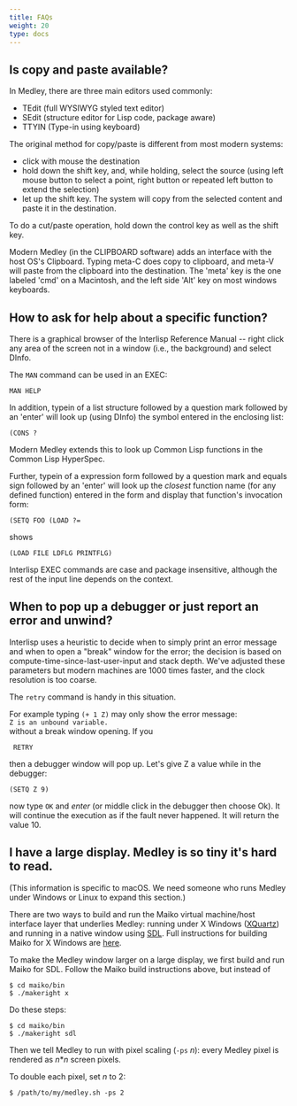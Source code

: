 ```yaml
---
title: FAQs
weight: 20
type: docs
---
```


## Is copy and paste available?

In Medley, there are three main editors used commonly:

* TEdit (full WYSIWYG styled text editor)
* SEdit (structure editor for Lisp code, package aware)
* TTYIN (Type-in using keyboard)

The original method for copy/paste is different from most modern systems:
* click with mouse the destination
* hold down the shift key, and, while holding, select the source (using left mouse button to select a point, right button or repeated left button to extend the selection)
* let up the shift key. The system will copy from the selected content and paste it in the destination.

To do a cut/paste operation, hold down the control key as well as the shift key.

Modern Medley (in the CLIPBOARD software) adds an interface with the host OS's Clipboard.  Typing meta-C does copy to clipboard, and meta-V will paste from the clipboard into the destination. The 'meta' key is the one labeled 'cmd' on a Macintosh, and the left side 'Alt' key on most windows keyboards.

## How to ask for help about a specific function?

There is a graphical browser of the Interlisp Reference Manual -- right click any area of the screen not in a window (i.e., the background) and select DInfo.

The `MAN` command can be used in an EXEC:
```
MAN HELP
```
In addition, typein of a list structure followed by a question mark followed by an 'enter' will look up (using DInfo) the symbol entered in the enclosing list:
```
(CONS ?
```
Modern Medley extends this to look up Common Lisp functions in the Common Lisp HyperSpec. 

Further, typein of a expression form followed by a question mark and equals sign followed by an 'enter' will look up the _closest_ function name (for any defined function) entered in the form and display that function's invocation form:
```
(SETQ FOO (LOAD ?=
```
shows
```
(LOAD FILE LDFLG PRINTFLG)
```
Interlisp EXEC commands are case and package insensitive, although the rest of the input line depends on the context.

## When to pop up a debugger or just report an error and unwind?

Interlisp uses a heuristic to decide when to simply print an error message and when to open a "break" window for the error; the decision is based on compute-time-since-last-user-input and stack depth. We've adjusted these parameters but modern machines are 1000 times faster, and the clock resolution is too coarse.

The `retry` command is handy in this situation.

For example typing `(+ 1 Z)` may only show the error message:  
`Z is an unbound variable.`  
without a break window opening. If you 
```
 RETRY
```
then a debugger window will pop up. Let's give Z a value while in the debugger:
```
(SETQ Z 9)
```
now type `OK` and _enter_ (or middle click in the debugger then choose Ok). It will continue the execution as if the fault never happened. It will return the value 10.

## I have a large display.  Medley is so tiny it's hard to read.

(This information is specific to macOS.  We need someone who runs Medley under Windows or Linux
to expand this section.)

There are two ways to build and run the Maiko virtual machine/host interface layer
that underlies Medley: running under X Windows ([XQuartz](https://www.xquartz.org/)) and running in a native window
using [SDL](https://www.libsdl.org/).  Full instructions for building Maiko for X Windows are [here](https://github.com/Interlisp/maiko).

To make the Medley window larger on a large display, we first build and run Maiko for SDL.
Follow the Maiko build instructions above, but instead of
```
$ cd maiko/bin
$ ./makeright x
```

Do these steps:
```
$ cd maiko/bin
$ ./makeright sdl
```

Then we tell Medley to run with pixel scaling (`-ps` _n_): every Medley pixel is rendered as
_n_*_n_ screen pixels.

To double each pixel, set _n_ to 2:

```
$ /path/to/my/medley.sh -ps 2
```
